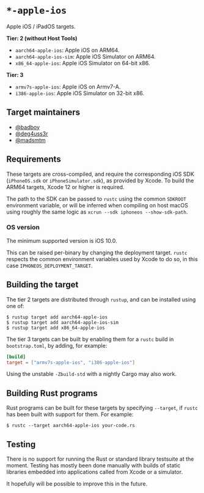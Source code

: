 # `*-apple-ios`

Apple iOS / iPadOS targets.

**Tier: 2 (without Host Tools)**

- `aarch64-apple-ios`: Apple iOS on ARM64.
- `aarch64-apple-ios-sim`: Apple iOS Simulator on ARM64.
- `x86_64-apple-ios`: Apple iOS Simulator on 64-bit x86.

**Tier: 3**

- `armv7s-apple-ios`: Apple iOS on Armv7-A.
- `i386-apple-ios`: Apple iOS Simulator on 32-bit x86.

## Target maintainers

- [@badboy](https://github.com/badboy)
- [@deg4uss3r](https://github.com/deg4uss3r)
- [@madsmtm](https://github.com/madsmtm)

## Requirements

These targets are cross-compiled, and require the corresponding iOS SDK
(`iPhoneOS.sdk` or `iPhoneSimulator.sdk`), as provided by Xcode. To build the
ARM64 targets, Xcode 12 or higher is required.

The path to the SDK can be passed to `rustc` using the common `SDKROOT`
environment variable, or will be inferred when compiling on host macOS using
roughly the same logic as `xcrun --sdk iphoneos --show-sdk-path`.

### OS version

The minimum supported version is iOS 10.0.

This can be raised per-binary by changing the deployment target. `rustc`
respects the common environment variables used by Xcode to do so, in this
case `IPHONEOS_DEPLOYMENT_TARGET`.

## Building the target

The tier 2 targets are distributed through `rustup`, and can be installed
using one of:
```console
$ rustup target add aarch64-apple-ios
$ rustup target add aarch64-apple-ios-sim
$ rustup target add x86_64-apple-ios
```

The tier 3 targets can be built by enabling them for a `rustc` build in
`bootstrap.toml`, by adding, for example:

```toml
[build]
target = ["armv7s-apple-ios", "i386-apple-ios"]
```

Using the unstable `-Zbuild-std` with a nightly Cargo may also work.

## Building Rust programs

Rust programs can be built for these targets by specifying `--target`, if
`rustc` has been built with support for them. For example:

```console
$ rustc --target aarch64-apple-ios your-code.rs
```

## Testing

There is no support for running the Rust or standard library testsuite at the
moment. Testing has mostly been done manually with builds of static libraries
embedded into applications called from Xcode or a simulator.

It hopefully will be possible to improve this in the future.
